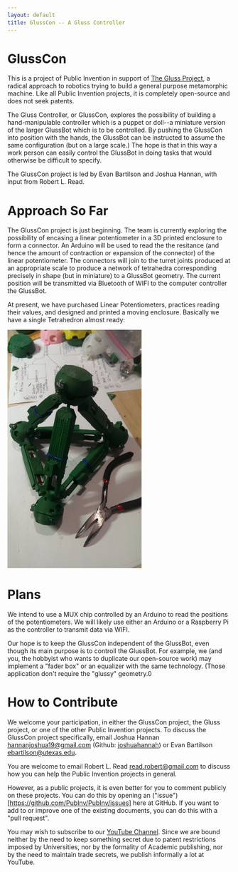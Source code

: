 ```yaml
---
layout: default
title: GlussCon -- A Gluss Controller
---
```



# GlussCon


This is a project of Public Invention in support of [The Gluss Project](http://pubinv.github.io/gluss/), a radical approach to robotics trying
to build a general purpose metamorphic machine. Like all Public Invention projects, it is completely open-source and does not seek patents.

The Gluss Controller, or GlussCon, explores the possibility of building a hand-manipulable controller which is a puppet or doll--a miniature version of
the larger GlussBot which is to be controlled.  By pushing the GlussCon into position with the hands, the GlussBot can be instructed to assume the same
configuration (but on a large scale.)  The hope is that in this way a work person can easily control the GlussBot in doing tasks that would otherwise
be difficult to specify.

The GlussCon project is led by Evan Bartilson and Joshua Hannan, with input from Robert L. Read.

# Approach So Far

The GlussCon project is just beginning.  The team is currently exploring the possibility of encasing a linear potentiometer in a 3D printed enclosure
to form a connector.  An Arduino will be used to read the the resitance (and hence the amount of contraction or expansion of the connector) of the
linear potentiometer.  The connectors will join to the turret joints produced at an appropriate scale to produce a network of tetrahedra
corresponding precisely in shape (but in miniature) to a GlussBot geometry.  The current position will be transmitted via Bluetooth of WIFI to
the computer controller the GlussBot.

At present, we have purchased Linear Potentiometers, practices reading their values, and designed and printed a moving enclosure. Basically
we have a single Tetrahedron almost ready:

<img width="60%" src="./images/GlussConTet.jpg"/>


# Plans


We intend to use a MUX chip controlled by an Arduino to read the positions of the potentiometers. We will likely use
either an Arduino or a Raspberry Pi as the controller to transmit data via WIFI.

Our hope is to keep the GlussCon independent of the GlussBot, even though its main purpose is to controll the GlussBot.
For example, we (and you, the hobbyist who wants to duplicate our open-source work) may implement a "fader box"
or an equalizer with the same technology. (Those application don't require the "glussy" geometry.0


# How to Contribute

We welcome your participation, in either the GlussCon project, the Gluss project, or one of the other Public Invention projects.
To discuss the GlussCon project specifically, email Joshua Hannan 
<hannanjoshua19@gmail.com> (Github: [joshuahannah](https://github.com/joshuahannan)) or Evan Bartilson <ebartilson@utexas.edu>.

You are welcome to email Robert L. Read <read.robert@gmail.com> to discuss how you can help the Public Invention projects in general.

However, as a public projects, it is even better for you to comment publicly
on these projects.
You can do this by opening an ("issue")[https://github.com/PubInv/PubInv/issues] here at GitHub.  If you want to add to or improve one of the existing documents, you can do this with a "pull request".

You may wish to subscribe to our <a href="https://www.youtube.com/watch?v=1T8XSMhwKUE">YouTube Channel</a>. Since we are bound neither by the need to keep something secret due to patent restrictions imposed by Universities, nor by the formality of Academic publishing, nor by the need to maintain trade secrets, we publish informally a lot at YouTube.

